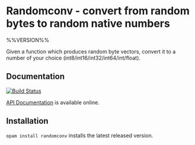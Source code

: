 # Randomconv - convert from random bytes to random native numbers

%%VERSION%%

Given a function which produces random byte vectors, convert it to
a number of your choice (int8/int16/int32/int64/int/float).

## Documentation

[![Build Status](https://travis-ci.org/hannesm/randomconv.svg?branch=master)](https://travis-ci.org/hannesm/randomconv)

[API Documentation](https://hannesm.github.io/randomconv/doc/) is available online.

## Installation

`opam install randomconv` installs the latest released version.

